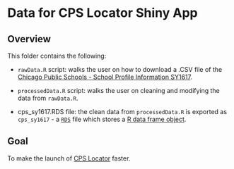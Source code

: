 # Data for CPS Locator Shiny App

## Overview

This folder contains the following:

* `rawData.R` script: walks the user on how to download a .CSV file of the [Chicago Public Schools - School Profile Information SY1617](https://data.cityofchicago.org/Education/Chicago-Public-Schools-School-Profile-Information-/8i6r-et8s/data).

* `processedData.R` script: walks the user on cleaning and modifying the data from `rawData.R`.

* cps_sy1617.RDS file: the clean data from `processedData.R` is exported as `cps_sy1617` - a [`RDS`](http://stat.ethz.ch/R-manual/R-devel/library/base/html/readRDS.html) file which stores a [R data frame object](http://www.r-tutor.com/r-introduction/data-frame).

## Goal

To make the launch of [CPS Locator](https://cenuno.shinyapps.io/cps_locator/) faster.
